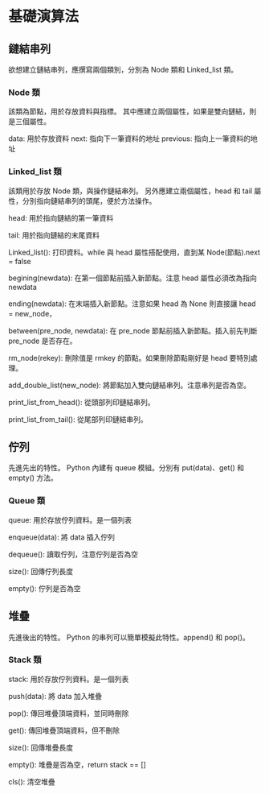 # 基礎演算法

## 鏈結串列

欲想建立鏈結串列，應撰寫兩個類別，分別為 Node 類和 Linked_list 類。

### Node 類

該類為節點，用於存放資料與指標。
其中應建立兩個屬性，如果是雙向鏈結，則是三個屬性。

data: 用於存放資料
next: 指向下一筆資料的地址
previous: 指向上一筆資料的地址

### Linked_list 類

該類用於存放 Node 類，與操作鏈結串列。
另外應建立兩個屬性，head 和 tail 屬性，分別指向鏈結串列的頭尾，便於方法操作。

head: 用於指向鏈結的第一筆資料

tail: 用於指向鏈結的末尾資料

Linked_list(): 打印資料。while 與 head 屬性搭配使用，直到某 Node(節點).next = false

begining(newdata): 在第一個節點前插入新節點。注意 head 屬性必須改為指向 newdata

ending(newdata): 在末端插入新節點。注意如果 head 為 None 則直接讓 head = new_node，

between(pre_node, newdata): 在 pre_node 節點前插入新節點。插入前先判斷 pre_node 是否存在。

rm_node(rekey): 刪除值是 rmkey 的節點。如果刪除節點剛好是 head 要特別處理。

add_double_list(new_node): 將節點加入雙向鏈結串列。注意串列是否為空。

print_list_from_head(): 從頭部列印鏈結串列。

print_list_from_tail(): 從尾部列印鏈結串列。

## 佇列

先進先出的特性。
Python 內建有 queue 模組。分別有 put(data)、get() 和 empty() 方法。 

### Queue 類

queue: 用於存放佇列資料。是一個列表

enqueue(data): 將 data 插入佇列

dequeue(): 讀取佇列，注意佇列是否為空

size(): 回傳佇列長度

empty(): 佇列是否為空

## 堆疊

先進後出的特性。
Python 的串列可以簡單模擬此特性。append() 和 pop()。

### Stack 類

stack: 用於存放佇列資料。是一個列表

push(data): 將 data 加入堆疊

pop(): 傳回堆疊頂端資料，並同時刪除

get(): 傳回堆疊頂端資料，但不刪除

size(): 回傳堆疊長度

empty(): 堆疊是否為空，return stack == []

cls(): 清空堆疊











